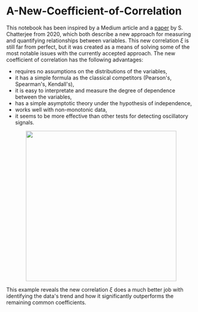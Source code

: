 # A-New-Coefficient-of-Correlation
This notebook has been inspired by a Medium article and a [paper](https://arxiv.org/pdf/1909.10140) by S. Chatterjee from 2020, which both describe a new approach for measuring and quantifying relationships between variables. This new correlation $\xi$ is still far from perfect, but it was created as a means of solving some of the most notable issues with the currently accepted approach. The new coefficient of correlation has the following advantages:
* requires no assumptions on the distributions of the variables,
* it has a simple formula as the classical competitors (Pearson's, Spearman's, Kendall's),
* it is easy to interpretate and measure the degree of dependence between the variables,
* has a simple asymptotic theory under the hypothesis of independence,
* works well with non-monotonic data,
* it seems to be more effective than other tests for detecting oscillatory signals.

<p align='center'>
<img src='https://github.com/msikorski93/New-Coefficient-of-Correlation/assets/45270023/da21e292-cbd6-4af5-b7d8-7d5a14c699d8' width='400'/>
</p>

This example reveals the new correlation $\xi$ does a much better job with identifying the data's trend and how it significantly outperforms the remaining common coefficients.
